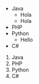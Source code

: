 <!-- Listas desordenadas (solo con viñetas) -->
* Java
  * Hola
  * Hola
* PHP
* Python
  * Hello
* C#


<!-- Listas ordenadas -->
1. Java
2. PHP
3. Python
4. C#